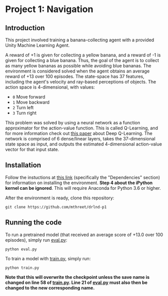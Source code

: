 # Project 1: Navigation

## Introduction
This project involved training a banana-collecting agent with a provided Unity Machine Learning Agent.

A reward of +1 is given for collecting a yellow banana, and a reward of -1 is given for collecting a blue banana. Thus, the goal of the agent is to collect as many yellow bananas as possible while avoiding blue bananas. The environment is considered solved when the agent obtains an average reward of +13 over 100 episodes. The state-space has 37 features, including the agent's velocity and ray-based perceptions of objects. The action space is 4-dimensional, with values:

* `0` Move forward
* `1` Move backward
* `2` Turn left
* `3` Turn right

This problem was solved by using a neural network as a function approximator for the action-value function. This is called Q-Learning, and for more information check out [this paper](https://storage.googleapis.com/deepmind-media/dqn/DQNNaturePaper.pdf) about Deep Q-Learning. The network is comprised of 6 dense/linear layers, takes the 37-dimensional state space as input, and outputs the estimated 4-dimensional action-value vector for that input state.

## Installation
Follow the instuctions at [this link](https://github.com/udacity/deep-reinforcement-learning#dependencies) (specifically the "Dependencies" section) for information on installing the environment. **Step 4 about the iPython kernel can be ignored**. This will require Anaconda for Python 3.6 or higher.

After the environment is ready, clone this repository:
```
git clone https://github.com/mthreet/drlnd-p1
```

## Running the code
To run a pretrained model (that received an average score of +13.0 over 100 episodes), simply run [eval.py](eval.py):
```
python eval.py
```

To train a model with [train.py](train.py), simply run:
```
python train.py
```
**Note that this will overwrite the checkpoint unless the save name is changed on line 58 of [train.py](train.py). Line 21 of [eval.py](eval.py) must also then be changed to the new corresponding name.**